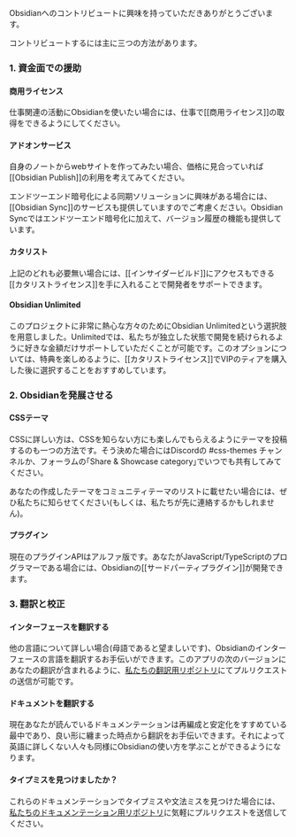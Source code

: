 Obsidianへのコントリビュートに興味を持っていただきありがとうございます。

コントリビュートするには主に三つの方法があります。

### 1. 資金面での援助
		
#### 商用ライセンス

仕事関連の活動にObsidianを使いたい場合には、仕事で[[商用ライセンス]]の取得をできるようにしてください。

#### アドオンサービス

自身のノートからwebサイトを作ってみたい場合、価格に見合っていれば[[Obsidian Publish]]の利用を考えてみてください。

エンドツーエンド暗号化による同期ソリューションに興味がある場合には、[[Obsidian Sync]]のサービスも提供していますのでご考慮ください。Obsidian Syncではエンドツーエンド暗号化に加えて、バージョン履歴の機能も提供しています。

#### カタリスト

上記のどれも必要無い場合には、[[インサイダービルド]]にアクセスもできる[[カタリストライセンス]]を手に入れることで開発者をサポートできます。

#### Obsidian Unlimited

このプロジェクトに非常に熱心な方々のためにObsidian Unlimitedという選択肢を用意しました。Unlimitedでは、私たちが独立した状態で開発を続けられるように好きな金額だけサポートしていただくことが可能です。このオプションについては、特典を楽しめるように、[[カタリストライセンス]]でVIPのティアを購入した後に選択することをおすすめしています。

### 2. Obsidianを発展させる

#### CSSテーマ

CSSに詳しい方は、CSSを知らない方にも楽しんでもらえるようにテーマを投稿するのも一つの方法です。そう決めた場合にはDiscordの #css-themes チャンネルか、フォーラムの｢Share & Showcase category｣でいつでも共有してみてください。

あなたの作成したテーマをコミュニティテーマのリストに載せたい場合には、ぜひ私たちに知らせてください(もしくは、私たちが先に連絡するかもしれません)。

#### プラグイン

現在のプラグインAPIはアルファ版です。あなたがJavaScript/TypeScriptのプログラマーである場合には、Obsidianの[[サードパーティプラグイン]]が開発できます。

### 3. 翻訳と校正

#### インターフェースを翻訳する

他の言語について詳しい場合(母語であると望ましいです)、Obsidianのインターフェースの言語を翻訳するお手伝いができます。このアプリの次のバージョンにあなたの翻訳が含まれるように、[私たちの翻訳用リポジトリ](https://github.com/obsidianmd/obsidian-translations)にてプルリクエストの送信が可能です。

#### ドキュメントを翻訳する

現在あなたが読んでいるドキュメンテーションは再編成と安定化をすすめている最中であり、良い形に纏まった時点から翻訳をお手伝いできます。それによって英語に詳しくない人々も同様にObsidianの使い方を学ぶことができるようになります。

#### タイプミスを見つけましたか？

これらのドキュメンテーションでタイプミスや文法ミスを見つけた場合には、 [私たちのドキュメンテーション用リポジトリ](https://github.com/obsidianmd/obsidian-docs)に気軽にプルリクエストを送信してください。